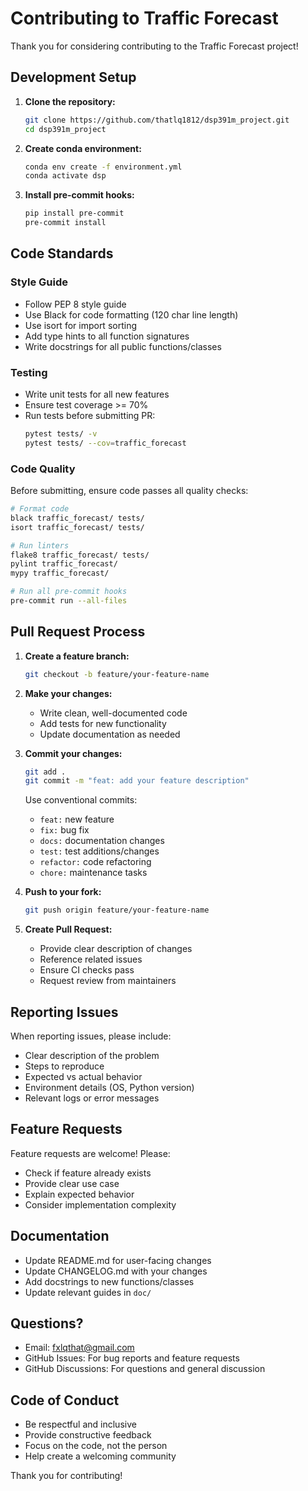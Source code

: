 # Contributing to Traffic Forecast

Thank you for considering contributing to the Traffic Forecast project!

## Development Setup

1. **Clone the repository:**

   ```bash
   git clone https://github.com/thatlq1812/dsp391m_project.git
   cd dsp391m_project
   ```

2. **Create conda environment:**

   ```bash
   conda env create -f environment.yml
   conda activate dsp
   ```

3. **Install pre-commit hooks:**
   ```bash
   pip install pre-commit
   pre-commit install
   ```

## Code Standards

### Style Guide

- Follow PEP 8 style guide
- Use Black for code formatting (120 char line length)
- Use isort for import sorting
- Add type hints to all function signatures
- Write docstrings for all public functions/classes

### Testing

- Write unit tests for all new features
- Ensure test coverage >= 70%
- Run tests before submitting PR:
  ```bash
  pytest tests/ -v
  pytest tests/ --cov=traffic_forecast
  ```

### Code Quality

Before submitting, ensure code passes all quality checks:

```bash
# Format code
black traffic_forecast/ tests/
isort traffic_forecast/ tests/

# Run linters
flake8 traffic_forecast/ tests/
pylint traffic_forecast/
mypy traffic_forecast/

# Run all pre-commit hooks
pre-commit run --all-files
```

## Pull Request Process

1. **Create a feature branch:**

   ```bash
   git checkout -b feature/your-feature-name
   ```

2. **Make your changes:**

   - Write clean, well-documented code
   - Add tests for new functionality
   - Update documentation as needed

3. **Commit your changes:**

   ```bash
   git add .
   git commit -m "feat: add your feature description"
   ```

   Use conventional commits:

   - `feat:` new feature
   - `fix:` bug fix
   - `docs:` documentation changes
   - `test:` test additions/changes
   - `refactor:` code refactoring
   - `chore:` maintenance tasks

4. **Push to your fork:**

   ```bash
   git push origin feature/your-feature-name
   ```

5. **Create Pull Request:**
   - Provide clear description of changes
   - Reference related issues
   - Ensure CI checks pass
   - Request review from maintainers

## Reporting Issues

When reporting issues, please include:

- Clear description of the problem
- Steps to reproduce
- Expected vs actual behavior
- Environment details (OS, Python version)
- Relevant logs or error messages

## Feature Requests

Feature requests are welcome! Please:

- Check if feature already exists
- Provide clear use case
- Explain expected behavior
- Consider implementation complexity

## Documentation

- Update README.md for user-facing changes
- Update CHANGELOG.md with your changes
- Add docstrings to new functions/classes
- Update relevant guides in `doc/`

## Questions?

- Email: fxlqthat@gmail.com
- GitHub Issues: For bug reports and feature requests
- GitHub Discussions: For questions and general discussion

## Code of Conduct

- Be respectful and inclusive
- Provide constructive feedback
- Focus on the code, not the person
- Help create a welcoming community

Thank you for contributing!
